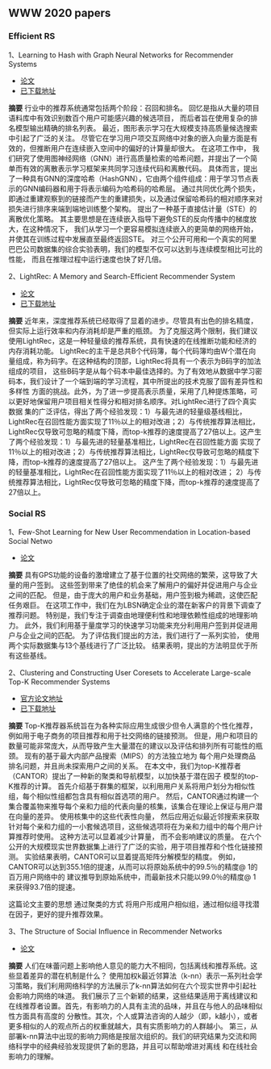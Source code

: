 ## WWW 2020 papers

### Efficient RS

1、Learning to Hash with Graph Neural Networks for Recommender Systems
* [论文](https://dl.acm.org/doi/pdf/10.1145/3366423.3380266) 
* [已下载地址](../paper/HashGNN.pdf)

**摘要**
行业中的推荐系统通常包括两个阶段：召回和排名。 回忆是指从大量的项目语料库中有效识别数百个用户可能感兴趣的候选项目，
而后者旨在使用复杂的排名模型输出精确的排名列表。 最近，图形表示学习在大规模支持高质量候选搜索中引起了广泛的关注。 
尽管它在学习用户项交互网络中对象的嵌入向量方面是有效的，但推断用户在连续嵌入空间中的偏好的计算量却很大。 在这项工作中，
我们研究了使用图神经网络（GNN）进行高质量检索的哈希问题，并提出了一个简单而有效的离散表示学习框架来共同学习连续代码和离散代码。 
具体而言，提出了一种具有GNN的深度哈希（HashGNN），它由两个组件组成：用于学习节点表示的GNN编码器和用于将表示编码为哈希码的哈希层。 
通过共同优化两个损失，即通过重建观察到的链接而产生的重建损失，以及通过保留哈希码的相对顺序来对损失进行排序来端到端地训练整个架构。 
提出了一种基于直接估计量（STE）的离散优化策略。 其主要思想是在连续嵌入指导下避免STE的反向传播中的梯度放大，在这种情况下，
我们从学习一个更容易模拟连续嵌入的更简单的网络开始，并使其在训练过程中发展直至最终返回STE。 
对三个公开可用和一个真实的阿里巴巴公司数据集的综合实验表明，我们的模型不仅可以达到与连续模型相比可比的性能，
而且在推理过程中运行速度也快了好几倍。

2、LightRec: A Memory and Search-Efficient Recommender System
* [论文](https://dl.acm.org/doi/abs/10.1145/3366423.3380151) 
* [已下载地址](../paper/LightRec.pdf)

**摘要**
近年来，深度推荐系统已经取得了显着的进步。尽管具有出色的排名精度，但实际上运行效率和内存消耗却是严重的瓶颈。
为了克服这两个限制，我们建议使用LightRec，这是一种轻量级的推荐系统，具有快速的在线推断功能和经济的内存消耗功能。
LightRec的主干是总共B个代码簿，每个代码簿均由W个潜在向量组成，称为码字。在这种结构的顶部，LightRec将具有一个表示为B码字的加法组成的项目，
这些B码字是从每个码本中最佳选择的。为了有效地从数据中学习密码本，我们设计了一个端到端的学习流程，其中所提出的技术克服了固有差异性和多样性
方面的挑战。此外，为了进一步提高表示质量，采用了几种提炼策略，可以更好地保留用户项目相关性得分和相对排名顺序。对LightRec进行了四个真实数据
集的广泛评估，得出了两个经验发现：1）与最先进的轻量级基线相比，LightRec在召回性能方面实现了11％以上的相对改进；2）与传统推荐算法相比，
LightRec仅导致可忽略的精度下降，而top-k推荐的速度提高了27倍以上。这产生了两个经验发现：1）与最先进的轻量基准相比，LightRec在召回性能方面
实现了11％以上的相对改进；2）与传统推荐算法相比，LightRec仅导致可忽略的精度下降，而top-k推荐的速度提高了27倍以上。
这产生了两个经验发现：1）与最先进的轻量基准相比，LightRec在召回性能方面实现了11％以上的相对改进；
2）与传统推荐算法相比，LightRec仅导致可忽略的精度下降，而top-k推荐的速度提高了27倍以上。
 


### Social RS
1、Few-Shot Learning for New User Recommendation in Location-based Social Netwo
* [论文](https://dl.acm.org/doi/abs/10.1145/3366423.3379994) 

**摘要**
具有GPS功能的设备的激增建立了基于位置的社交网络的繁荣，这导致了大量的用户签到。 
这些签到带来了绝佳的机会来了解用户的偏好并促进用户与企业之间的匹配。 但是，由于庞大的用户和业务基础，用户签到极为稀疏，这使匹配任务艰巨。 
在这项工作中，我们在为LBSN确定企业的潜在新客户的背景下调查了推荐问题。 特别是，我们专注于调查由地理便利性和地理依赖性组成的地理影响力。 
此外，我们利用基于量度学习的快速学习功能来充分利用用户签到并促进用户与企业之间的匹配。 为了评估我们提出的方法，我们进行了一系列实验，
使用两个实际数据集与13个基线进行了广泛比较。 结果表明，提出的方法明显优于所有这些基线。


2、Clustering and Constructing User Coresets to Accelerate Large-scale Top-K Recommender Systems
* [官方论文地址](https://dl.acm.org/doi/abs/10.1145/3366423.3380283) 
* [已下载地址](../paper/CANTOR.pdf)

**摘要**
Top-K推荐器系统旨在为各种实际应用生成很少但令人满意的个性化推荐，例如用于电子商务的项目推荐和用于社交网络的链接预测。 
但是，用户和项目的数量可能非常庞大，从而导致产生大量潜在的建议以及评估和排列所有可能性的瓶颈。 现有的基于最大内部产品搜索（MIPS）的方法独立地为
每个用户处理商品排名问题，并且尚未探索用户之间的关系。 在本文中，我们为top-K推荐者（CANTOR）提出了一种新的聚类和导航模型，以加快基于潜在因子
模型的top-K推荐的计算。 首先介绍基于群集的框架，以利用用户关系将用户划分为相似性组，每个相似性组都包含具有相似首选项的用户。 
然后，CANTOR通过构建一个集合覆盖物来推导每个亲和力组的代表向量的核集，该集合在理论上保证与用户潜在向量的差异。 使用核集中的这些代表性向量，
然后应用近似最近邻搜索来获取针对每个亲和力组的一小套候选项目，这些候选项将在为亲和力组中的每个用户计算推荐时使用。 这种方法可以显着减少计算量，
而不会影响建议的质量。 在六个公开的大规模现实世界数据集上进行了广泛的实验，用于项目推荐和个性化链接预测。 
实验结果表明，CANTOR可以显着提高矩阵分解模型的精度。 例如，CANTOR可以达到355.1倍的提速，从而可以将原始系统中的99.5％的精度@ 1的百万用户网络中的
建议推导到原始系统中，而最新技术只能以99.0％的精度@ 1来获得93.7倍的提速。 

这篇论文主要的思想  通过聚类的方式  将用户形成用户相似组，通过相似组寻找潜在因子，更好的提升推荐效果。


3、The Structure of Social Influence in Recommender Networks
* [论文](https://dl.acm.org/doi/abs/10.1145/3366423.3380020) 

**摘要**
人们在味蕾问题上影响他人意见的能力大不相同，包括离线和推荐系统。这些显着差异的潜在机制是什么？
使用加权k最近邻算法（k-nn）表示一系列社会学习策略，我们利用网络科学的方法展示了k-nn算法如何在六个现实世界中引起社会影响力网络的味道。
我们展示了三个新颖的结果，这些结果适用于离线建议和在线推荐者设置。首先，有影响力的人具有主流的品味，并且在与他人的品味相似性方面具有高度的
分散性。其次，个人或算法咨询的人越少（即，k越小），或者更多相似的人的观点所占的权重就越大，具有实质影响力的人群越小。
第三，从部署k-nn算法中出现的影响力网络是按层次组织的。我们的研究结果为交流和网络科学中的经典经验发现提供了新的思路，并且可以帮助增进对离线
和在线社会影响力的理解。




